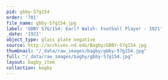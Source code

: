 ```yaml
---
pid: gbby-57g154
order: '701'
file_name: gbby-57g154.jpg
label: 'GBBY 57G/154: Earl? Walsh: Football Player - 1921'
_date: '1921'
object_type: glass plate negative
source: http://archives.nd.edu/Bagby/GBBY-57g154.jpg
thumbnail: "/_data/raw_images/bagby/gbby-57g154.jpg"
full: "/_data/raw_images/bagby/gbby-57g154.jpg"
layout: bagby_item
collection: bagby
---
```

